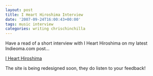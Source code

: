 ```yaml
---
layout: post
title: I Heart Hiroshima Interview
date: '2007-09-24T16:00:43+00:00'
tags: music interview
categories: writing chrischinchilla
---
```


Have a read of a short interview with I Heart Hiroshima on my latest Indieoma.com post...

<a href="https://www.indieoma.com/public_journal.php?d=d947bf06a885db0d477d707121934ff8" target="_blank">I Heart Hiroshima</a>

The site is being redesigned soon, they do listen to your feedback!
